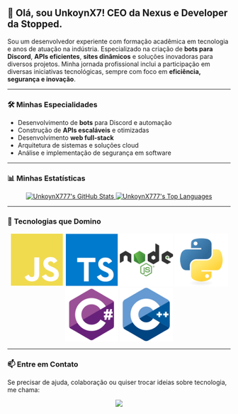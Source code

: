 ## 👋 Olá, sou UnkoynX7! CEO da Nexus e Developer da Stopped.

Sou um desenvolvedor experiente com formação acadêmica em tecnologia e anos de atuação na indústria. Especializado na criação de **bots para Discord**, **APIs eficientes**, **sites dinâmicos** e soluções inovadoras para diversos projetos. Minha jornada profissional inclui a participação em diversas iniciativas tecnológicas, sempre com foco em **eficiência, segurança e inovação**.

---

### 🛠️ **Minhas Especialidades**
- Desenvolvimento de **bots** para Discord e automação
- Construção de **APIs escaláveis** e otimizadas
- Desenvolvimento **web full-stack**
- Arquitetura de sistemas e soluções cloud
- Análise e implementação de segurança em software

---

### 📊 **Minhas Estatísticas**
<p align="center">
  <a href="https://github.com/UnkoynX777">
    <img width="450" src="https://github-readme-stats.vercel.app/api?username=unkoynx777&show_icons=true&theme=tokyonight&include_all_commits=true&count_private=true" alt="UnkoynX777's GitHub Stats"/>
  </a>
  <a href="https://github.com/UnkoynX777">
    <img width="340" src="https://github-readme-stats.vercel.app/api/top-langs/?username=unkoynx777&layout=compact&langs_count=7&theme=tokyonight" alt="UnkoynX777's Top Languages"/>
  </a>
</p>

---

### 🚀 **Tecnologias que Domino**
<p align="center">
  <img src="https://raw.githubusercontent.com/devicons/devicon/master/icons/javascript/javascript-plain.svg" width="120" alt="JavaScript">
  <img src="https://raw.githubusercontent.com/devicons/devicon/master/icons/typescript/typescript-plain.svg" width="120" alt="TypeScript">
  <img src="https://raw.githubusercontent.com/devicons/devicon/master/icons/nodejs/nodejs-original-wordmark.svg" width="120" alt="Node.js">
  <img src="https://raw.githubusercontent.com/devicons/devicon/master/icons/python/python-original.svg" width="120" alt="Python">
  <img src="https://raw.githubusercontent.com/devicons/devicon/master/icons/csharp/csharp-original.svg" width="120" alt="C#">
  <img src="https://github.com/devicons/devicon/blob/master/icons/cplusplus/cplusplus-original.svg" width="120" alt="C++">
</p>

---

### 📫 **Entre em Contato**
Se precisar de ajuda, colaboração ou quiser trocar ideias sobre tecnologia, me chama:
<p align="center">
  <a href="https://discordlookup.com/user/1130622937087627426" target="_blank"><img src="https://img.shields.io/badge/Discord-7289DA?style=for-the-badge&logo=discord&logoColor=white"></a>
</p>
